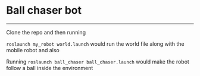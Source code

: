 # Ball chaser bot 
---
Clone the repo and then running 

`roslaunch my_robot world.launch` would run the world file along with the mobile robot and also

Running `roslaunch ball_chaser ball_chaser.launch` would make the robot follow a ball inside the environment

